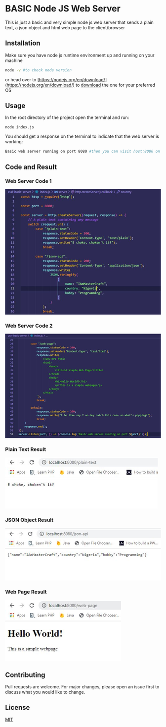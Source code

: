 # BASIC Node JS Web Server

This is just a basic and very simple node js web server that sends a plain text, a json object and html web page to the client/browser

## Installation

Make sure you have node js runtime environment up and running on your machine
```bash
node -v #to check node version
```
or head over to [https://nodejs.org/en/download/](https://nodejs.org/en/download/) to [download](https://nodejs.org/en/download/) the one for your preferred OS

## Usage
In the root directory of the project open the terminal and run:
```node
node index.js
```
You should get a response on the terminal to indicate that the web server is working:
```bash
Basic web server running on port 8080 #then you can visit host:8080 on your browser
```

## Code and Result
### Web Server Code 1
![Web Server Code 1](./images/zuri-server-code-1.JPG)

### Web Server Code 2
![Web Server Code 2](./images/zuri-server-code-2.JPG)

### Plain Text Result
![Plain Text](./images/plain-text.JPG)

### JSON Object Result
![JSON Object](./images/json-api.JPG)

### Web Page Result
![Web Page](./images/web-page.JPG)

## Contributing
Pull requests are welcome. For major changes, please open an issue first to discuss what you would like to change.

## License
[MIT](./LICENSE)